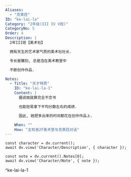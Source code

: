 ```yaml
---
Aliases:
  - "克莱菈"
ID: "ke-lai-la"
Category: "2年级(III IV V班)"
CategoryNo: 5
Order: 4
Description: |
  2年III班【美术社】

  拥有天生的艺术家气质的美术社社长.

  专长是雕刻, 总是泡在美术教室中

  不断创作作品.

Notes:
  - Title: "天才特质"
    ID: "ke-lai-la-1"
    Content: |
      据说她就算完全不念书

      也能轻易拿下平均分数左右的成绩.

      因此, 她把多出来的时间都花在创作作品上.

    When: ""
    How: "主校舍2F美术室与克莱菈对话"
---
```

```dataviewjs
const character = dv.current();
await dv.view('Character/Description', { character });
```

```dataviewjs
const note = dv.current().Notes[0];
await dv.view('Character/Note', { note });
```
^ke-lai-la-1